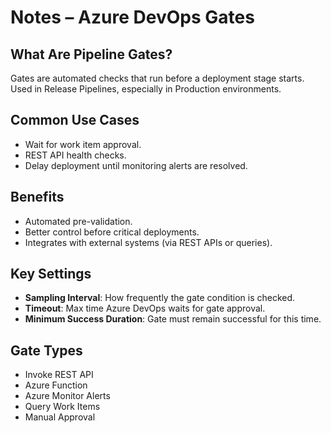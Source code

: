 # Notes – Azure DevOps Gates

## What Are Pipeline Gates?
Gates are automated checks that run before a deployment stage starts.
Used in Release Pipelines, especially in Production environments.

## Common Use Cases
- Wait for work item approval.
- REST API health checks.
- Delay deployment until monitoring alerts are resolved.

## Benefits
- Automated pre-validation.
- Better control before critical deployments.
- Integrates with external systems (via REST APIs or queries).

## Key Settings
- **Sampling Interval**: How frequently the gate condition is checked.
- **Timeout**: Max time Azure DevOps waits for gate approval.
- **Minimum Success Duration**: Gate must remain successful for this time.

## Gate Types
- Invoke REST API
- Azure Function
- Azure Monitor Alerts
- Query Work Items
- Manual Approval
